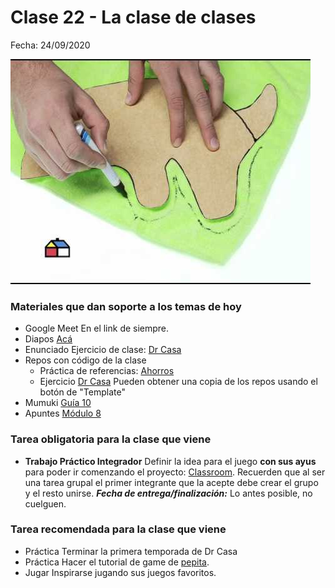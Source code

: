 # Clase 22 - La clase de clases

Fecha: 24/09/2020

![clases.jpg](./assets/clases.jpg)


### Materiales que dan soporte a los temas de hoy

* Google Meet  En el link de siempre.
* Diapos 	[Acá](https://docs.google.com/presentation/d/14d4kUm6Tq4XI7Ao4jdEhMRViozmhHNkOvxx7Cwqjorg/edit?usp=sharinghttps://docs.google.com/presentation/d/14d4kUm6Tq4XI7Ao4jdEhMRViozmhHNkOvxx7Cwqjorg/edit?usp=sharing)
* Enunciado 	Ejercicio de clase: [Dr Casa](https://docs.google.com/document/d/e/2PACX-1vSKis9EsyUj2c6qMv_NbJYcFs4Mi9RXZQYYSparlzLspuFMt3v0LpjVXXOGctdqqNTXOT5PcStNpjjz/pub)
* Repos con código de la clase	
  * Práctica de referencias: [Ahorros](https://github.com/pdepjm/2020-o-ahorros)
  * Ejercicio [Dr Casa](https://github.com/pdepjm/2020-o-drCasa)
Pueden obtener una copia de los repos usando el botón de "Template"
* Mumuki	[Guía 10](https://mumuki.io/pdep-utn/lessons/721-programacion-con-objetos-clases-e-instancias)
* Apuntes	[Módulo 8](https://docs.google.com/document/d/1Dgq_PfCbJHO1M7dXe-vGXtj4mbEUWlYhfvQ2i0RWOsk/edit#)

### Tarea obligatoria para la clase que viene 

* **Trabajo Práctico Integrador**	Definir la idea para el juego **con sus ayus** para poder ir comenzando el proyecto: [Classroom](https://classroom.github.com/g/IEGOmqrh). Recuerden que al ser una tarea grupal el primer integrante que la acepte debe crear el grupo y el resto unirse. 
***Fecha de entrega/finalización:***  Lo antes posible, no cuelguen. 


### Tarea recomendada para la clase que viene

*  Práctica	Terminar la primera temporada de Dr Casa
* Práctica	Hacer el tutorial de game de [pepita](https://github.com/wollok/elJuegoDePepita).
* Jugar 	Inspirarse jugando sus juegos favoritos.
